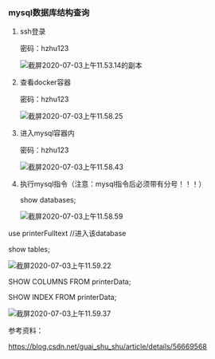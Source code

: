 

### mysql数据库结构查询

1. ssh登录

   密码：hzhu123

   ![截屏2020-07-03上午11.53.14的副本](/Users/nannan/Desktop/截屏2020-07-03上午11.53.14的副本.png)

2. 查看docker容器

   密码：hzhu123

   ![截屏2020-07-03上午11.58.25](/Users/nannan/Desktop/截屏2020-07-03上午11.58.25.png)

3. 进入mysql容器内

   密码：hzhu123

   ![截屏2020-07-03上午11.58.43](/Users/nannan/Desktop/截屏2020-07-03上午11.58.43.png)

4. 执行mysql指令（注意：mysql指令后必须带有分号！！！）

   show databases;

   ![截屏2020-07-03上午11.58.59](/Users/nannan/Desktop/截屏2020-07-03上午11.58.59.png)

use printerFulltext //进入该database

show tables;

![截屏2020-07-03上午11.59.22](/Users/nannan/Desktop/截屏2020-07-03上午11.59.22.png)

SHOW COLUMNS FROM printerData;

SHOW INDEX FROM printerData;

![截屏2020-07-03上午11.59.37](/Users/nannan/Desktop/截屏2020-07-03上午11.59.37.png)

参考资料：

https://blog.csdn.net/guai_shu_shu/article/details/56669568